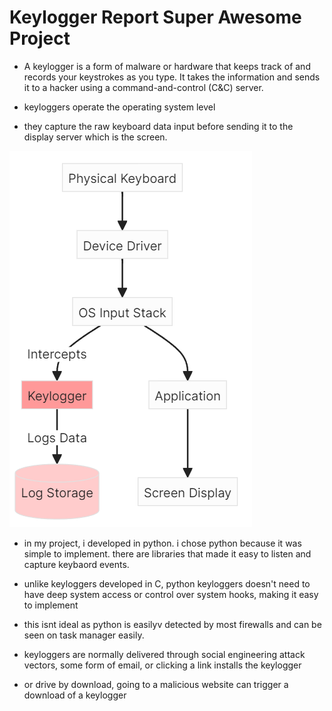 # Keylogger Report Super Awesome Project

<!-- - https://webcms3.cse.unsw.edu.au/COMP6441/24T3/resources/106807
- https://webcms3.cse.unsw.edu.au/COMP6441/24T3/resources/103079 -->

- A keylogger is a form of malware or hardware that keeps track of and records your keystrokes as you type. It takes the information and sends it to a hacker using a command-and-control (C&C) server.

- keyloggers operate the operating system level
- they capture the raw keyboard data input before sending it to the display server which is the screen.

![alt text](image.png)

- in my project, i developed in python. i chose python because it was simple to implement.
there are libraries that made it easy to listen and capture keybaord events. 
- unlike keyloggers developed in C, python keyloggers doesn't need to have deep system access or
control over system hooks, making it easy to implement
- this isnt ideal as python is easilyv detected by most firewalls and can be seen on task manager easily.

- keyloggers are normally delivered through social engineering attack vectors,
some form of email, or clicking a link installs the keylogger
- or drive by download, going to a malicious website can trigger a download of a keylogger
